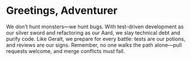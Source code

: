 # Greetings, Adventurer


We don't hunt monsters—we hunt bugs. 
With test-driven development as our silver sword and refactoring as our Aard, we slay technical debt and purify code. 
Like Geralt, we prepare for every battle: tests are our potions, and reviews are our signs. 
Remember, no one walks the path alone—pull requests welcome, and merge conflicts must fall.
